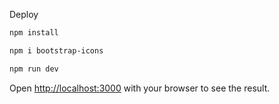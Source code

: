 Deploy

```bash
npm install

npm i bootstrap-icons

npm run dev
```

Open [http://localhost:3000](http://localhost:3000) with your browser to see the result.
